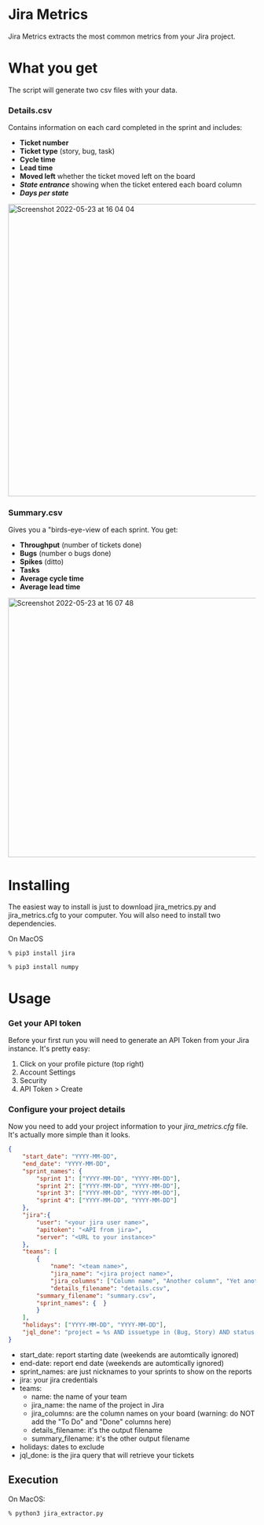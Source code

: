 # Jira Metrics

Jira Metrics extracts the most common metrics from your Jira project.

# What you get
The script will generate two csv files with your data.

### Details.csv
Contains information on each card completed in the sprint and includes:

- **Ticket number**
- **Ticket type** (story, bug, task)
- **Cycle time**
- **Lead time**
- **Moved left** whether the ticket moved left on the board
- **_State entrance_** showing when the ticket entered each board column
- **_Days per state_** 

<img width="594" alt="Screenshot 2022-05-23 at 16 04 04" src="https://user-images.githubusercontent.com/76520153/169840793-08114787-2316-43fe-9139-5f5bc89c799f.png">

### Summary.csv
Gives you a "birds-eye-view of each sprint. You get:

- **Throughput** (number of tickets done)
- **Bugs** (number o bugs done)
- **Spikes** (ditto)
- **Tasks**
- **Average cycle time**
- **Average lead time**

<img width="527" alt="Screenshot 2022-05-23 at 16 07 48" src="https://user-images.githubusercontent.com/76520153/169840851-00caf71f-2ccc-4453-9138-ce4542e5eb4a.png">


# Installing

The easiest way to install is just to download jira_metrics.py and jira_metrics.cfg to your computer. You will also need to install two dependencies. 

On MacOS

```% pip3 install jira ```

```% pip3 install numpy ```

# Usage


### Get your API token

Before your first run you will need to generate an API Token from your Jira instance. It's pretty easy:

1. Click on your profile picture (top right)
2. Account Settings
3. Security
4. API Token > Create


### Configure your project details

Now you need to add your project information to your _jira_metrics.cfg_ file. It's actually more simple than it looks.


```json
{
	"start_date": "YYYY-MM-DD",
	"end_date": "YYYY-MM-DD",
	"sprint_names": {
	    "sprint 1": ["YYYY-MM-DD", "YYYY-MM-DD"],
	    "sprint 2": ["YYYY-MM-DD", "YYYY-MM-DD"],
	    "sprint 3": ["YYYY-MM-DD", "YYYY-MM-DD"],
	    "sprint 4": ["YYYY-MM-DD", "YYYY-MM-DD"]
	},
	"jira":{
		"user": "<your jira user name>",
		"apitoken": "<API from jira>",
		"server": "<URL to your instance>"
	},
	"teams": [
		{
	        "name": "<team name>",
	        "jira_name": "<jira project name>",
	        "jira_columns": ["Column name", "Another column", "Yet another column"],
	        "details_filename": "details.csv",
		"summary_filename": "summary.csv",
		"sprint_names": {  }
		}
	],
	"holidays": ["YYYY-MM-DD", "YYYY-MM-DD"],
	"jql_done": "project = %s AND issuetype in (Bug, Story) AND status = Done  AND resolutionDate >= '%s' AND resolutionDate <= '%s' order by resolutiondate asc"
}
```
- start_date: report starting date (weekends are automtically ignored)
- end-date: report end date (weekends are automtically ignored)
- sprint_names: are just nicknames to your sprints to show on the reports
- jira: your jira credentials
- teams: 
	- name: the name of your team
	- jira_name: the name of the project in Jira
	- jira_columns: are the column names on your board (warning: do NOT add the "To Do" and "Done" columns here)
	- details_filename: it's the output filename
	- summary_filename: it's the other output filename
- holidays: dates to exclude
- jql_done: is the jira query that will retrieve your tickets

## Execution

On MacOS:

```% python3 jira_extractor.py ```


